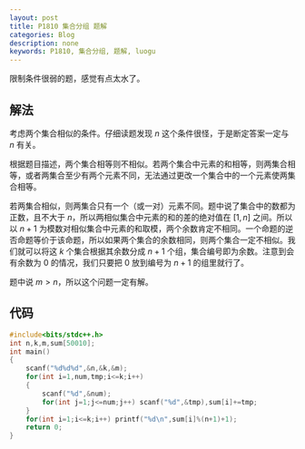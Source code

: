 ```yaml
---
layout: post
title: P1810 集合分组 题解
categories: Blog
description: none
keywords: P1810, 集合分组, 题解, luogu
---
```


限制条件很弱的题，感觉有点太水了。

## 解法

考虑两个集合相似的条件。仔细读题发现 $n$ 这个条件很怪，于是断定答案一定与 $n$ 有关。

根据题目描述，两个集合相等则不相似。若两个集合中元素的和相等，则两集合相等，或者两集合至少有两个元素不同，无法通过更改一个集合中的一个元素使两集合相等。

若两集合相似，则两集合只有一个（或一对）元素不同。题中说了集合中的数都为正数，且不大于 $n$，所以两相似集合中元素的和的差的绝对值在 $[1,n]$ 之间。所以以 $n + 1$ 为模数对相似集合中元素的和取模，两个余数肯定不相同。一个命题的逆否命题等价于该命题，所以如果两个集合的余数相同，则两个集合一定不相似。我们就可以将这 $k$ 个集合根据其余数分成 $n+1$ 个组，集合编号即为余数。注意到会有余数为 $0$ 的情况，我们只要把 $0$ 放到编号为 $n + 1$ 的组里就行了。

题中说 $m > n$，所以这个问题一定有解。

## 代码

```cpp
#include<bits/stdc++.h>
int n,k,m,sum[50010];
int main()
{
	scanf("%d%d%d",&n,&k,&m);
	for(int i=1,num,tmp;i<=k;i++)
	{
		scanf("%d",&num);
		for(int j=1;j<=num;j++) scanf("%d",&tmp),sum[i]+=tmp;
	}
	for(int i=1;i<=k;i++) printf("%d\n",sum[i]%(n+1)+1);
	return 0;
}
```
